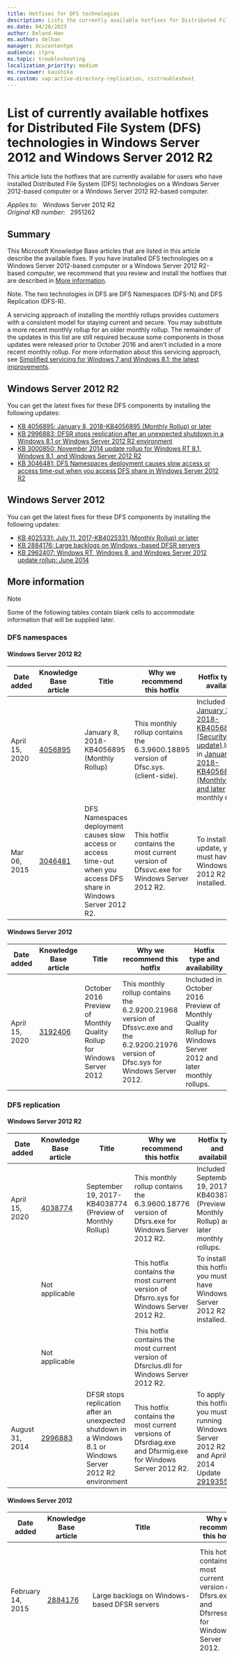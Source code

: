 ```yaml
---
title: Hotfixes for DFS technologies
description: Lists the currently available hotfixes for Distributed File System (DFS) technologies in Windows Server 2012 and Windows Server 2012 R2.
ms.date: 04/28/2023
author: Deland-Han
ms.author: delhan
manager: dcscontentpm
audience: itpro
ms.topic: troubleshooting
localization_priority: medium
ms.reviewer: kaushika
ms.custom: sap:active-directory-replication, csstroubleshoot
---
```

# List of currently available hotfixes for Distributed File System (DFS) technologies in Windows Server 2012 and Windows Server 2012 R2

This article lists the hotfixes that are currently available for users who have installed Distributed File System (DFS) technologies on a Windows Server 2012-based computer or a Windows Server 2012 R2-based computer.

_Applies to:_ &nbsp; Windows Server 2012 R2  
_Original KB number:_ &nbsp; 2951262

## Summary

This Microsoft Knowledge Base articles that are listed in this article describe the available fixes. If you have installed DFS technologies on a Windows Server 2012-based computer or a Windows Server 2012 R2-based computer, we recommend that you review and install the hotfixes that are described in [More information](#more-information).

Note. The two technologies in DFS are DFS Namespaces (DFS-N) and DFS Replication (DFS-R).

A servicing approach of installing the monthly rollups provides customers with a consistent model for staying current and secure. You may substitute a more recent monthly rollup for an older monthly rollup. The remainder of the updates in this list are still required because some components in those updates were released prior to October 2016 and aren't included in a more recent monthly rollup. For more information about this servicing approach, see [Simplified servicing for Windows 7 and Windows 8.1: the latest improvements](https://techcommunity.microsoft.com/t5/windows-blog-archive/simplified-servicing-for-windows-7-and-windows-8-1-the-latest/ba-p/166798).

## Windows Server 2012 R2

You can get the latest fixes for these DFS components by installing the following updates:

- [KB 4056895: January 8, 2018-KB4056895 (Monthly Rollup) or later](https://support.microsoft.com/help/4056895)
- [KB 2996883: DFSR stops replication after an unexpected shutdown in a Windows 8.1 or Windows Server 2012 R2 environment](https://support.microsoft.com/help/2996883)
- [KB 3000850: November 2014 update rollup for Windows RT 8.1, Windows 8.1, and Windows Server 2012 R2](https://support.microsoft.com/help/3000850)
- [KB 3046481: DFS Namespaces deployment causes slow access or access time-out when you access DFS share in Windows Server 2012 R2](https://support.microsoft.com/help/3046481)

## Windows Server 2012

You can get the latest fixes for these DFS components by installing the following updates:

- [KB 4025331: July 11, 2017-KB4025331 (Monthly Rollup) or later](https://support.microsoft.com/help/4025331)
- [KB 2884176: Large backlogs on Windows -based DFSR servers](https://support.microsoft.com/help/2884176)
- [KB 2962407: Windows RT, Windows 8, and Windows Server 2012 update rollup: June 2014](https://support.microsoft.com/help/2962407)

## More information

> [!NOTE]
> Some of the following tables contain blank cells to accommodate information that will be supplied later.

### DFS namespaces

#### Windows Server 2012 R2

|Date added|Knowledge Base article|Title|Why we recommend this hotfix|Hotfix type and availability|
|---|---|---|---|---|
|April 15, 2020| [4056895](https://support.microsoft.com/help/4056895)|January 8, 2018-KB4056895 (Monthly Rollup)|This monthly rollup contains the 6.3.9600.18895 version of Dfsc.sys. (client-side).|Included in [January 3, 2018-KB4056898 (Security-only update)](https://support.microsoft.com/help/4056898).Included in [January 8, 2018-KB4056895 (Monthly Rollup) and later](https://support.microsoft.com/help/4056895) monthly rollups.|
|Mar 06, 2015| [3046481](https://support.microsoft.com/help/3046481)|DFS Namespaces deployment causes slow access or access time-out when you access DFS share in Windows Server 2012 R2.|This hotfix contains the most current version of Dfssvc.exe for Windows Server 2012 R2.|To install this update, you must have Windows Server 2012 R2 installed.|

#### Windows Server 2012

|Date added|Knowledge Base article|Title|Why we recommend this hotfix|Hotfix type and availability|
|---|---|---|---|---|
|April 15, 2020| [3192406](https://support.microsoft.com/help/3192406)|October 2016 Preview of Monthly Quality Rollup for Windows Server 2012|This monthly rollup contains the 6.2.9200.21968 version of Dfssvc.exe and the 6.2.9200.21976 version of Dfsc.sys for Windows Server 2012.|Included in October 2016 Preview of Monthly Quality Rollup for Windows Server 2012 and later monthly rollups.|

### DFS replication

#### Windows Server 2012 R2

|Date added|Knowledge Base article|Title|Why we recommend this hotfix|Hotfix type and availability|
|---|---|---|---|---|
|April 15, 2020| [4038774](https://support.microsoft.com/help/4038774)|September 19, 2017-KB4038774 (Preview of Monthly Rollup)|This monthly rollup contains the 6.3.9600.18776 version of Dfsrs.exe for Windows Server 2012 R2.|Included in September 19, 2017-KB4038774 (Preview of Monthly Rollup) and later monthly rollups.|
||Not applicable||This hotfix contains the most current version of Dfsrro.sys for Windows Server 2012 R2.|To install this hotfix, you must have Windows Server 2012 R2 installed.|
||Not applicable||This hotfix contains the most current version of Dfsrclus.dll for Windows Server 2012 R2.| |
|August 31, 2014| [2996883](https://support.microsoft.com/help/2996883)|DFSR stops replication after an unexpected shutdown in a Windows 8.1 or Windows Server 2012 R2 environment|This hotfix contains the most current versions of Dfsrdiag.exe and Dfsrmig.exe for Windows Server 2012 R2.|To apply this hotfix, you must be running Windows Server 2012 R2 and April 2014 Update [2919355](https://support.microsoft.com/help/2919355).|

#### Windows Server 2012

|Date added|Knowledge Base article|Title|Why we recommend this hotfix|Hotfix type and availability|
|---|---|---|---|---|
|February 14, 2015| [2884176](https://support.microsoft.com/help/2884176)|Large backlogs on Windows-based DFSR servers|This hotfix contains the most current version of Dfsrs.exe and Dfsrress.dll for Windows Server 2012.|To install this hotfix, you must have Windows Server 2012 installed. This hotfix is available for individual download.|
|Jan-10 2016| [3121255](https://support.microsoft.com/help/3121255)|0x00000024 Stop error in FsRtlNotifyFilterReportChange and VSS backup of PI Data server fails in Windows|This hotfix contains an update for Ntfs.sys for Windows Server 2012.|To install this hotfix, you must have Windows Server 2012 installed. This hotfix is available for individual download. This hotfix is also included in [July 11, 2017-KB4025331 (Monthly Rollup) and later](https://support.microsoft.com/help/4025331) monthly rollups.|

#### DFS replication - Sysvol migration

|Date added|Knowledge Base article|Title|Why we recommend this hotfix|Hotfix type and availability|
|---|---|---|---|---|
||Not applicable||This hotfix contains the most current versions of Dfsrdiag.exe and Dfsrmig.exe for Windows Server 2012.|To install this hotfix, you must have Windows Server 2012 installed.|

### Robocopy

#### Windows Server 2012 R2

|Date added|Knowledge Base article|Title|Why we recommend this hotfix|Hotfix type and availability|
|---|---|---|---|---|
|18-Nov-2014| [3000850](https://support.microsoft.com/help/3000850)|November 2014 update rollup for Windows RT 8.1, Windows 8.1, and Windows Server 2012 R2|This hotfix contains the most current version of Robocopy.exe.<br/><br/>Robocopy can be used to pre-seed data for new replicated folders and is also used during the migration of Sysvol from FRS to DFSR.|To install this update rollup, you must have Windows Server 2012 R2 installed and April 2014 Update [2919355](https://support.microsoft.com/help/2919355).|

#### Windows Server 2012

|Date added|Knowledge Base article|Title|Why we recommend this hotfix|Hotfix type and availability|
|---|---|---|---|---|
|May 16, 2014| [2962407](https://support.microsoft.com/help/2962407)|Windows RT, Windows 8, and Windows Server 2012 update rollup: June 2014|This hotfix contains the most current version of Robocopy.exe.<br/><br/>Robocopy can be used to pre-seed data for new replicated folders and is also used during the migration of Sysvol from FRS to DFSR.|To install this hotfix, you must have Windows 8 or Windows Server 2012 installed.|

#### DFS-related registry subkeys that were introduced in hotfixes or security updates

|Date|Knowledge Base article|Registry subkey|
|---|---|---|
|January 21, 2012| [KB 2663685](https://support.microsoft.com/help/2663685)| `HKLM\System\CurrentControlSet\Services\DFSR\Parameters\StopReplicationOnAutoRecovery/strong>`|
|November 18. 2009| KB 967326| `HKLM\System\CurrentControlSet\Services\DFSR\Parameters\Settings\RpcContextHandleTimeoutMs`|

## Data collection

If you need assistance from Microsoft support, we recommend you collect the information by following the steps mentioned in [Gather information by using TSS for Active Directory replication issues](../../windows-client/windows-troubleshooters/gather-information-using-tss-ad-replication.md).

## References

- [KB 968429: List of currently available hotfixes for Distributed File System (DFS) technologies in Windows Server 2008 and in Windows Server 2008 R2](https://support.microsoft.com/help/968429)
- [KB 2473205: List of currently available hotfixes for the File Services technologies in Windows Server 2008 and in Windows Server 2008 R2](https://support.microsoft.com/help/2473205)
- [KB 2899011: List of currently available hotfixes for the File Services technologies in Windows Server 2012 and in Windows Server 2012 R2](https://support.microsoft.com/help/2899011)
